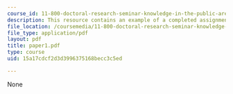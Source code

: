 ```yaml
---
course_id: 11-800-doctoral-research-seminar-knowledge-in-the-public-arena-spring-2007
description: This resource contains an example of a completed assignment.
file_location: /coursemedia/11-800-doctoral-research-seminar-knowledge-in-the-public-arena-spring-2007/15a17cdcf2d3d3996375168becc3c5ed_paper1.pdf
file_type: application/pdf
layout: pdf
title: paper1.pdf
type: course
uid: 15a17cdcf2d3d3996375168becc3c5ed

---
```

None